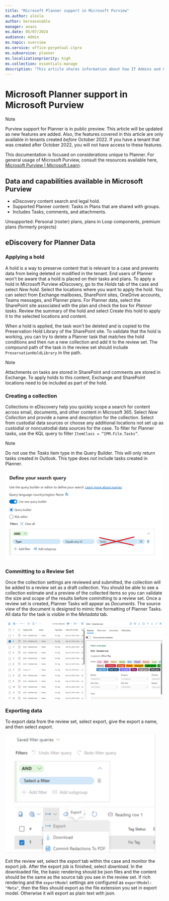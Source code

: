 ```yaml
---
title: "Microsoft Planner support in Microsoft Purview"
ms.author: alexla
author: bereasonable
manager: anavs
ms.date: 05/07/2024
audience: Admin
ms.topic: overview
ms.service: office-perpetual-itpro
ms.subservice: planner
ms.localizationpriority: high
ms.collection: essentials-manage
description: "This article shares information about how IT Admins and Compliance officers can use Microsoft Purview with Planner"
---
```


# Microsoft Planner support in Microsoft Purview

> [!NOTE]
> Purview support for Planner is in public preview. This article will be updated as new features are added. Also, the features covered in this article are only available in tenants created *before* October 2022. If you have a tenant that was created after October 2022, you will not have access to these features.

This documentation is focused on considerations unique to Planner. For general usage of Microsoft Purview, consult the resources available here, [Microsoft Purview | Microsoft Learn](/purview/).

## Data and capabilities available in Microsoft Purview

* eDiscovery content search and legal hold.
* Supported Planner content: Tasks in Plans that are shared with groups.
* Includes Tasks, comments, and attachments.

Unsupported: Personal (roster) plans, plans in Loop components, premium plans (formerly projects)

## eDiscovery for Planner Data

### Applying a hold

A hold is a way to preserve content that is relevant to a case and prevents data from being deleted or modified in the tenant. End users of Planner won't be aware that a hold is placed on their tasks and plans. To apply a hold in Microsoft Purview eDiscovery, go to the *Holds* tab of the case and select *New hold*. Select the locations where you want to apply the hold. You can select from Exchange mailboxes, SharePoint sites, OneDrive accounts, Teams messages, and Planner plans. For Planner data, select the SharePoint site associated with the plan and check the box for *Planner tasks*. Review the summary of the hold and select Create this hold to apply it to the selected locations and content.

 When a hold is applied, the task won't be deleted and is copied to the Preservation Hold Library of the SharePoint site. To validate that the hold is working, you can try to delete a Planner task that matches the hold conditions and then run a new collection and add it to the review set. The compound path of the task in the review set should include ``PreservationHoldLibrary`` in the path.

 > [!NOTE]
 > Attachments on tasks are stored in SharePoint and comments are stored in Exchange. To apply holds to this content, Exchange and SharePoint locations need to be included as   part of the hold.

### Creating a collection

Collections in eDiscovery help you quickly scope a search for content across email, documents, and other content in Microsoft 365. Select *New Collection* and provide a name and description for the collection. Select from custodial data sources or choose any additional locations not set up as custodial or noncustodial data sources for the case. To filter for Planner tasks, use the KQL query to filter ``ItemClass = “IPM.File.Tasks”``.

> [!NOTE]
> Do not use the *Tasks* item type in the Query Builder. This will only return tasks created in Outlook. This type does *not* include tasks created in Planner.

 ![Screenshot of the wrong task type selected in the Purview query builder.](media/purview-wrong-tasks-type.png)

### Committing to a Review Set

Once the collection settings are reviewed and submitted, the collection will be added to a review set as a draft collection. You should be able to see a collection estimate and a preview of the collected items so you can validate the size and scope of the results before committing to a review set. Once a review set is created, Planner Tasks will appear as *Documents*. The source view of the document is designed to mimic the formatting of Planner Tasks. All data for the task is visible in the *Metadata* tab.

![Screenshot of the task being rendered in Purview.](media/purview-rich-task-render.png)

### Exporting data

To export data from the review set, select export, give the export a name, and then select *export*.

![Screenshot of the task being exported in Purview.](media/purview-exporting-data.png)

Exit the review set, select the *export* tab within the case and monitor the export job. After the export job is finished, select *download*. In the downloaded file, the basic rendering should be json files and the content should be the same as the source tab you see in the review set. If rich rendering and the ``exportModel`` settings are configured as ``exportModel: "Meta"``, then the files should export as the file extension you set in export model. Otherwise it will export as plain text with json.
